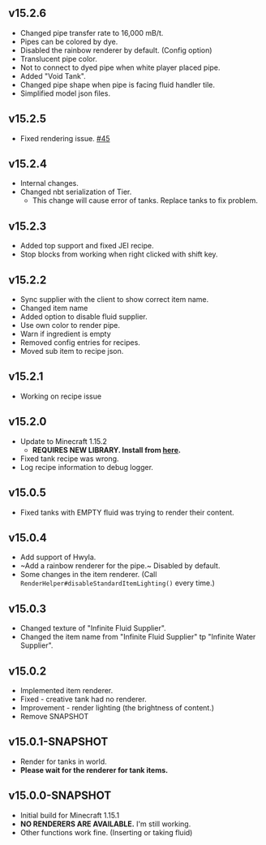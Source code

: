## v15.2.6
* Changed pipe transfer rate to 16,000 mB/t.
* Pipes can be colored by dye.
* Disabled the rainbow renderer by default. (Config option)
* Translucent pipe color.
* Not to connect to dyed pipe when white player placed pipe.
* Added "Void Tank".
* Changed pipe shape when pipe is facing fluid handler tile.
* Simplified model json files.

## v15.2.5
* Fixed rendering issue. [#45](https://github.com/Kotori316/FluidTank/issues/45)

## v15.2.4
* Internal changes.
* Changed nbt serialization of Tier.
  * This change will cause error of tanks. Replace tanks to fix problem.

## v15.2.3
* Added top support and fixed JEI recipe.
* Stop blocks from working when right clicked with shift key.

## v15.2.2
* Sync supplier with the client to show correct item name.
* Changed item name
* Added option to disable fluid supplier.
* Use own color to render pipe.
* Warn if ingredient is empty
* Removed config entries for recipes.
* Moved sub item to recipe json.

## v15.2.1
* Working on recipe issue
## v15.2.0
* Update to Minecraft 1.15.2
  * **REQUIRES NEW LIBRARY. Install from [here](https://www.curseforge.com/minecraft/mc-mods/scalable-cats-force/files/2871351).**
* Fixed tank recipe was wrong.
* Log recipe information to debug logger.
## v15.0.5
- Fixed tanks with EMPTY fluid was trying to render their content.
## v15.0.4
- Add support of Hwyla.
- ~Add a rainbow renderer for the pipe.~ Disabled by default.
- Some changes in the item renderer. (Call `RenderHelper#disableStandardItemLighting()` every time.)
## v15.0.3
- Changed texture of "Infinite Fluid Supplier".
- Changed the item name from "Infinite Fluid Supplier" tp "Infinite Water Supplier".
## v15.0.2
- Implemented item renderer.
- Fixed - creative tank had no renderer.
- Improvement - render lighting (the brightness of content.)
- Remove SNAPSHOT
## v15.0.1-SNAPSHOT
- Render for tanks in world.
- **Please wait for the renderer for tank items.**

## v15.0.0-SNAPSHOT
- Initial build for Minecraft 1.15.1
- **NO RENDERERS ARE AVAILABLE.** I'm still working.
- Other functions work fine. (Inserting or taking fluid)
